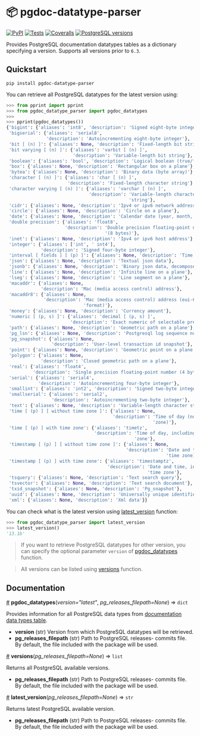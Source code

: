 # 📦 pgdoc-datatype-parser

[![PyPI](https://img.shields.io/pypi/v/pgdoc-datatype-parser)](https://pypi.org/project/pgdoc-datatype-parser/) [![Tests](https://img.shields.io/travis/mondeja/pgdoc-datatype-parser?label=tests&logo=travis)](https://travis-ci.com/github/mondeja/pgdoc-datatype-parser) [![Coveralls](https://img.shields.io/coveralls/github/mondeja/pgdoc-datatype-parser?logo=coveralls)](https://coveralls.io/github/mondeja/pgdoc-datatype-parser) [![PostgreSQL versions](https://img.shields.io/static/v1?label=PostgreSQL&message=%3E=6.3&color=336791&logo=postgresql)](https://www.postgresql.org/docs/current/datatype.html)

Provides PostgreSQL documentation datatypes tables as a dictionary specifying a version. Supports all versions prior to `6.3`.

## Quickstart

```
pip install pgdoc-datatype-parser
```

You can retrieve all PostgreSQL datatypes for the latest version using:

```python
>>> from pprint import pprint
>>> from pgdoc_datatype_parser import pgdoc_datatypes
>>>
>>> pprint(pgdoc_datatypes())
{'bigint': {'aliases': 'int8', 'description': 'Signed eight-byte integer'},
 'bigserial': {'aliases': 'serial8',
               'description': 'Autoincrementing eight-byte integer'},
 'bit [ (n) ]': {'aliases': None, 'description': 'Fixed-length bit string'},
 'bit varying [ (n) ]': {'aliases': 'varbit [ (n) ]',
                         'description': 'Variable-length bit string'},
 'boolean': {'aliases': 'bool', 'description': 'Logical boolean (true/false)'},
 'box': {'aliases': None, 'description': 'Rectangular box on a plane'},
 'bytea': {'aliases': None, 'description': 'Binary data (byte array)'},
 'character [ (n) ]': {'aliases': 'char [ (n) ]',
                       'description': 'Fixed-length character string'},
 'character varying [ (n) ]': {'aliases': 'varchar [ (n) ]',
                               'description': 'Variable-length character '
                                              'string'},
 'cidr': {'aliases': None, 'description': 'Ipv4 or ipv6 network address'},
 'circle': {'aliases': None, 'description': 'Circle on a plane'},
 'date': {'aliases': None, 'description': 'Calendar date (year, month, day)'},
 'double precision': {'aliases': 'float8',
                      'description': 'Double precision floating-point number '
                                     '(8 bytes)'},
 'inet': {'aliases': None, 'description': 'Ipv4 or ipv6 host address'},
 'integer': {'aliases': ['int', ' int4'],
             'description': 'Signed four-byte integer'},
 'interval [ fields ] [ (p) ]': {'aliases': None, 'description': 'Time span'},
 'json': {'aliases': None, 'description': 'Textual json data'},
 'jsonb': {'aliases': None, 'description': 'Binary json data, decomposed'},
 'line': {'aliases': None, 'description': 'Infinite line on a plane'},
 'lseg': {'aliases': None, 'description': 'Line segment on a plane'},
 'macaddr': {'aliases': None,
             'description': 'Mac (media access control) address'},
 'macaddr8': {'aliases': None,
              'description': 'Mac (media access control) address (eui-64 '
                             'format)'},
 'money': {'aliases': None, 'description': 'Currency amount'},
 'numeric [ (p, s) ]': {'aliases': 'decimal [ (p, s) ]',
                        'description': 'Exact numeric of selectable precision'},
 'path': {'aliases': None, 'description': 'Geometric path on a plane'},
 'pg_lsn': {'aliases': None, 'description': 'Postgresql log sequence number'},
 'pg_snapshot': {'aliases': None,
                 'description': 'User-level transaction id snapshot'},
 'point': {'aliases': None, 'description': 'Geometric point on a plane'},
 'polygon': {'aliases': None,
             'description': 'Closed geometric path on a plane'},
 'real': {'aliases': 'float4',
          'description': 'Single precision floating-point number (4 bytes)'},
 'serial': {'aliases': 'serial4',
            'description': 'Autoincrementing four-byte integer'},
 'smallint': {'aliases': 'int2', 'description': 'Signed two-byte integer'},
 'smallserial': {'aliases': 'serial2',
                 'description': 'Autoincrementing two-byte integer'},
 'text': {'aliases': None, 'description': 'Variable-length character string'},
 'time [ (p) ] [ without time zone ]': {'aliases': None,
                                        'description': 'Time of day (no time '
                                                       'zone)'},
 'time [ (p) ] with time zone': {'aliases': 'timetz',
                                 'description': 'Time of day, including time '
                                                'zone'},
 'timestamp [ (p) ] [ without time zone ]': {'aliases': None,
                                             'description': 'Date and time (no '
                                                            'time zone)'},
 'timestamp [ (p) ] with time zone': {'aliases': 'timestamptz',
                                      'description': 'Date and time, including '
                                                     'time zone'},
 'tsquery': {'aliases': None, 'description': 'Text search query'},
 'tsvector': {'aliases': None, 'description': 'Text search document'},
 'txid_snapshot': {'aliases': None, 'description': 'Pg_snapshot'},
 'uuid': {'aliases': None, 'description': 'Universally unique identifier'},
 'xml': {'aliases': None, 'description': 'Xml data'}}
```

You can check what is the latest version using [latest_version](#latest_version) function:

```python
>>> from pgdoc_datatype_parser import latest_version
>>> latest_version()
'13.1b'
```

> If you want to retrieve PostgreSQL datatypes for other version, you can specify the optional parameter `version` of [pgdoc_datatypes](#pgdoc_datatypes) function.

> All versions can be listed using [versions](#versions) function.

## Documentation

<a name="pgdoc_datatypes" href="#pgdoc_datatypes">#</a> <b>pgdoc_datatypes</b>(<i>version="latest"</i>, <i>pg_releases_filepath=None</i>) ⇒ `dict`

Provides information for all PostgreSQL data types from [documentation data types table](https://www.postgresql.org/docs/current/datatype.html#DATATYPE-TABLE).

- **version** (str) Version from which PostgreSQL datatypes will be retrieved. 
- **pg_releases_filepath** (str) Path to PostgreSQL releases- commits file. By default, the file included with the package will be used.

<a name="versions" href="#versions">#</a> <b>versions</b>(<i>pg_releases_filepath=None</i>) ⇒ `list`

Returns all PostgreSQL available versions.

- **pg_releases_filepath** (str) Path to PostgreSQL releases- commits file. By default, the file included with the package will be used.

<a name="latest_version" href="#latest_version">#</a> <b>latest_version</b>(<i>pg_releases_filepath=None</i>) ⇒ `str`

Returns latest PostgreSQL available version.

- **pg_releases_filepath** (str) Path to PostgreSQL releases- commits file. By default, the file included with the package will be used.
